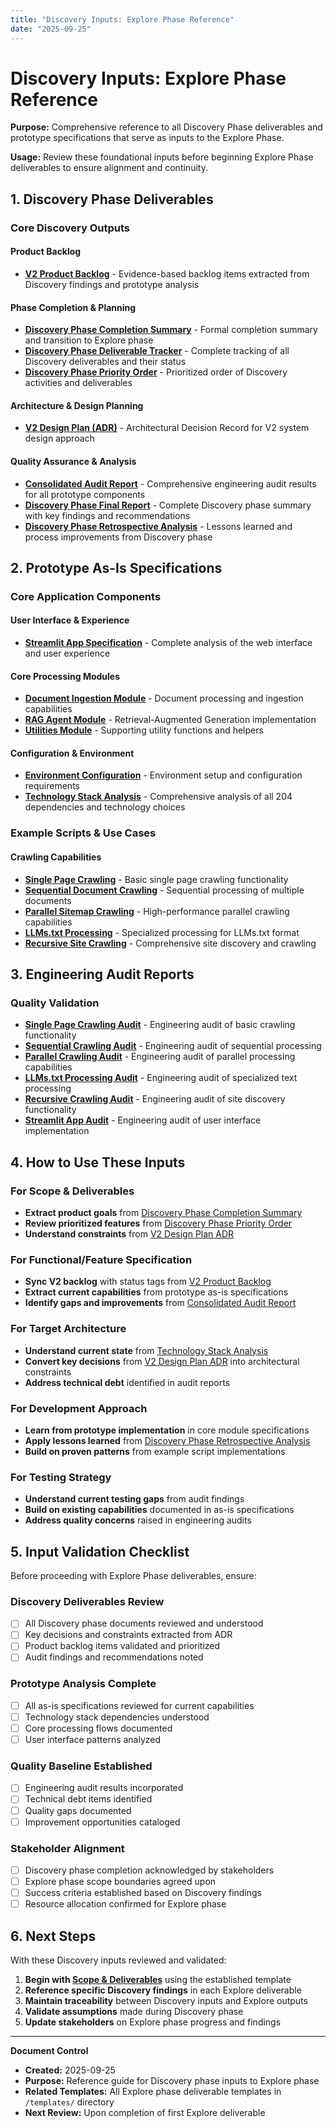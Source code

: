 ```yaml
---
title: "Discovery Inputs: Explore Phase Reference"
date: "2025-09-25"
---
```


# Discovery Inputs: Explore Phase Reference

**Purpose:** Comprehensive reference to all Discovery Phase deliverables and prototype specifications that serve as inputs to the Explore Phase.

**Usage:** Review these foundational inputs before beginning Explore Phase deliverables to ensure alignment and continuity.

## 1. Discovery Phase Deliverables

### **Core Discovery Outputs**

#### **Product Backlog**
- **[V2 Product Backlog](../Discovery/2025-09-24--v2-backlog--product-backlog.md)** - Evidence-based backlog items extracted from Discovery findings and prototype analysis

#### **Phase Completion & Planning**
- **[Discovery Phase Completion Summary](../Discovery/2025-09-24--discovery-phase-completion--summary.md)** - Formal completion summary and transition to Explore phase
- **[Discovery Phase Deliverable Tracker](../Discovery/2025-09-24--discovery-phase--deliverable-tracker.md)** - Complete tracking of all Discovery deliverables and their status
- **[Discovery Phase Priority Order](../Discovery/2025-09-24--discovery-phase--priority-order.md)** - Prioritized order of Discovery activities and deliverables

#### **Architecture & Design Planning**
- **[V2 Design Plan (ADR)](../Discovery/2025-09-24--v2-design-plan--adr.md)** - Architectural Decision Record for V2 system design approach

#### **Quality Assurance & Analysis**
- **[Consolidated Audit Report](../Discovery/2025-09-24--consolidated-audit--report.md)** - Comprehensive engineering audit results for all prototype components
- **[Discovery Phase Final Report](../Discovery/2025-09-24--discovery-phase--final-report.md)** - Complete Discovery phase summary with key findings and recommendations
- **[Discovery Phase Retrospective Analysis](../Discovery/2025-09-24--discovery-phase--retrospective-analysis.md)** - Lessons learned and process improvements from Discovery phase

## 2. Prototype As-Is Specifications

### **Core Application Components**

#### **User Interface & Experience**
- **[Streamlit App Specification](../prototype/crawl4ai/docs/as-is/2025-09-24--streamlit-app--as-is.md)** - Complete analysis of the web interface and user experience

#### **Core Processing Modules**
- **[Document Ingestion Module](../prototype/crawl4ai/docs/as-is/2025-09-24--doc-ingest--as-is.md)** - Document processing and ingestion capabilities
- **[RAG Agent Module](../prototype/crawl4ai/docs/as-is/2025-09-24--rag-agent--as-is.md)** - Retrieval-Augmented Generation implementation
- **[Utilities Module](../prototype/crawl4ai/docs/as-is/2025-09-24--utils--as-is.md)** - Supporting utility functions and helpers

#### **Configuration & Environment**
- **[Environment Configuration](../prototype/crawl4ai/docs/as-is/2025-09-24--env-example--as-is.md)** - Environment setup and configuration requirements
- **[Technology Stack Analysis](../prototype/crawl4ai/docs/as-is/2025-09-24--tech-stack--as-is.md)** - Comprehensive analysis of all 204 dependencies and technology choices

### **Example Scripts & Use Cases**

#### **Crawling Capabilities**
- **[Single Page Crawling](../prototype/crawl4ai/docs/as-is/2025-09-24--1-crawl_single_page--as-is.md)** - Basic single page crawling functionality
- **[Sequential Document Crawling](../prototype/crawl4ai/docs/as-is/2025-09-24--2-crawl_docs_sequential--as-is.md)** - Sequential processing of multiple documents
- **[Parallel Sitemap Crawling](../prototype/crawl4ai/docs/as-is/2025-09-24--3-crawl_sitemap_in_parallel--as-is.md)** - High-performance parallel crawling capabilities
- **[LLMs.txt Processing](../prototype/crawl4ai/docs/as-is/2025-09-24--4-crawl_llms_txt--as-is.md)** - Specialized processing for LLMs.txt format
- **[Recursive Site Crawling](../prototype/crawl4ai/docs/as-is/2025-09-24--5-crawl_site_recursively--as-is.md)** - Comprehensive site discovery and crawling

## 3. Engineering Audit Reports

### **Quality Validation**
- **[Single Page Crawling Audit](../prototype/crawl4ai/docs/as-is/audit/2025-09-24--1-crawl-single-page-audit--as-is.md)** - Engineering audit of basic crawling functionality
- **[Sequential Crawling Audit](../prototype/crawl4ai/docs/as-is/audit/2025-09-24--2-crawl-docs-sequential-audit--as-is.md)** - Engineering audit of sequential processing
- **[Parallel Crawling Audit](../prototype/crawl4ai/docs/as-is/audit/2025-09-24--3-crawl-sitemap-parallel-audit--as-is.md)** - Engineering audit of parallel processing capabilities
- **[LLMs.txt Processing Audit](../prototype/crawl4ai/docs/as-is/audit/2025-09-24--4-crawl-llms-txt-audit--as-is.md)** - Engineering audit of specialized text processing
- **[Recursive Crawling Audit](../prototype/crawl4ai/docs/as-is/audit/2025-09-24--5-crawl-site-recursively-audit--as-is.md)** - Engineering audit of site discovery functionality
- **[Streamlit App Audit](../prototype/crawl4ai/docs/as-is/audit/2025-09-24--streamlit-app-audit--as-is.md)** - Engineering audit of user interface implementation

## 4. How to Use These Inputs

### **For Scope & Deliverables**
- **Extract product goals** from [Discovery Phase Completion Summary](../Discovery/2025-09-24--discovery-phase-completion--summary.md)
- **Review prioritized features** from [Discovery Phase Priority Order](../Discovery/2025-09-24--discovery-phase--priority-order.md)
- **Understand constraints** from [V2 Design Plan ADR](../Discovery/2025-09-24--v2-design-plan--adr.md)

### **For Functional/Feature Specification**
- **Sync V2 backlog** with status tags from [V2 Product Backlog](../Discovery/2025-09-24--v2-backlog--product-backlog.md)
- **Extract current capabilities** from prototype as-is specifications
- **Identify gaps and improvements** from [Consolidated Audit Report](../Discovery/2025-09-24--consolidated-audit--report.md)

### **For Target Architecture**
- **Understand current state** from [Technology Stack Analysis](../prototype/crawl4ai/docs/as-is/2025-09-24--tech-stack--as-is.md)
- **Convert key decisions** from [V2 Design Plan ADR](../Discovery/2025-09-24--v2-design-plan--adr.md) into architectural constraints
- **Address technical debt** identified in audit reports

### **For Development Approach**
- **Learn from prototype implementation** in core module specifications
- **Apply lessons learned** from [Discovery Phase Retrospective Analysis](../Discovery/2025-09-24--discovery-phase--retrospective-analysis.md)
- **Build on proven patterns** from example script implementations

### **For Testing Strategy**
- **Understand current testing gaps** from audit findings
- **Build on existing capabilities** documented in as-is specifications
- **Address quality concerns** raised in engineering audits

## 5. Input Validation Checklist

Before proceeding with Explore Phase deliverables, ensure:

### **Discovery Deliverables Review**
- [ ] All Discovery phase documents reviewed and understood
- [ ] Key decisions and constraints extracted from ADR
- [ ] Product backlog items validated and prioritized
- [ ] Audit findings and recommendations noted

### **Prototype Analysis Complete**
- [ ] All as-is specifications reviewed for current capabilities
- [ ] Technology stack dependencies understood
- [ ] Core processing flows documented
- [ ] User interface patterns analyzed

### **Quality Baseline Established**
- [ ] Engineering audit results incorporated
- [ ] Technical debt items identified
- [ ] Quality gaps documented
- [ ] Improvement opportunities cataloged

### **Stakeholder Alignment**
- [ ] Discovery phase completion acknowledged by stakeholders
- [ ] Explore phase scope boundaries agreed upon
- [ ] Success criteria established based on Discovery findings
- [ ] Resource allocation confirmed for Explore phase

## 6. Next Steps

With these Discovery inputs reviewed and validated:

1. **Begin with [Scope & Deliverables](templates/scope-deliverables-template.md)** using the established template
2. **Reference specific Discovery findings** in each Explore deliverable
3. **Maintain traceability** between Discovery inputs and Explore outputs
4. **Validate assumptions** made during Discovery phase
5. **Update stakeholders** on Explore phase progress and findings

---

**Document Control**
- **Created:** 2025-09-25
- **Purpose:** Reference guide for Discovery phase inputs to Explore phase
- **Related Templates:** All Explore phase deliverable templates in `/templates/` directory
- **Next Review:** Upon completion of first Explore deliverable
